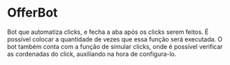 # OfferBot 
 Bot que automatiza clicks, e fecha a aba após os clicks serem feitos. É possível colocar a quantidade de vezes que essa função será executada. 
 O bot também conta com a função de simular clicks, onde é possível verificar as cordenadas do click, auxiliando na hora de configura-lo. 

